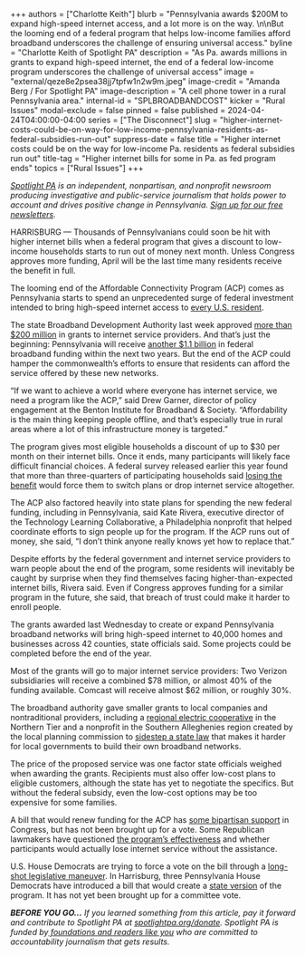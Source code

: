 +++
authors = ["Charlotte Keith"]
blurb = "Pennsylvania awards $200M to expand high-speed internet access, and a lot more is on the way. \n\nBut the looming end of a federal program that helps low-income families afford broadband underscores the challenge of ensuring universal access."
byline = "Charlotte Keith of Spotlight PA"
description = "As Pa. awards millions in grants to expand high-speed internet, the end of a federal  low-income program underscores the challenge of universal access"
image = "external/qeze8e2psea38jj7tpfw1n2w9m.jpeg"
image-credit = "Amanda Berg / For Spotlight PA"
image-description = "A cell phone tower in a rural Pennsylvania area."
internal-id = "SPLBROADBANDCOST"
kicker = "Rural Issues"
modal-exclude = false
pinned = false
published = 2024-04-24T04:00:00-04:00
series = ["The Disconnect"]
slug = "higher-internet-costs-could-be-on-way-for-low-income-pennsylvania-residents-as-federal-subsidies-run-out"
suppress-date = false
title = "Higher internet costs could be on the way for low-income Pa. residents as federal subsidies run out"
title-tag = "Higher internet bills for some in Pa. as fed program ends"
topics = ["Rural Issues"]
+++

<a href="https://www.spotlightpa.org/"><em>Spotlight PA</em></a><em> is an independent, nonpartisan, and nonprofit newsroom producing investigative and public-service journalism that holds power to account and drives positive change in Pennsylvania. </em><a href="https://www.spotlightpa.org/newsletters"><em>Sign up for our free newsletters</em></a><em>.</em>

HARRISBURG — Thousands of Pennsylvanians could soon be hit with higher internet bills when a federal program that gives a discount to low-income households starts to run out of money next month. Unless Congress approves more funding, April will be the last time many residents receive the benefit in full.

The looming end of the Affordable Connectivity Program (ACP) comes as Pennsylvania starts to spend an unprecedented surge of federal investment intended to bring high-speed internet access to <a href="https://www.internetforall.gov/">every U.S. resident</a>.

The state Broadband Development Authority last week approved <a href="https://www.broadband.pa.gov/shapiro-administration-invests-204-million-in-federal-funding-to-provide-40000-homes-and-businesses-affordable-and-reliable-high-speed-internet-across/">more than $200 million</a> in grants to internet service providers. And that’s just the beginning: Pennsylvania will receive <a href="https://www.internetforall.gov/news-media/biden-harris-administration-announces-11-billion-pennsylvania-high-speed-internet-0">another $1.1 billion</a> in federal broadband funding within the next two years. But the end of the ACP could hamper the commonwealth’s efforts to ensure that residents can afford the service offered by these new networks.

“If we want to achieve a world where everyone has internet service, we need a program like the ACP,” said Drew Garner, director of policy engagement at the Benton Institute for Broadband &amp; Society. “Affordability is the main thing keeping people offline, and that’s especially true in rural areas where a lot of this infrastructure money is targeted.”

<script src="https://www.spotlightpa.org/embed.js" async></script><div data-spl-embed-version="1" data-spl-src="https://www.spotlightpa.org/embeds/newsletter/"></div>

The program gives most eligible households a discount of up to $30 per month on their internet bills. Once it ends, many participants will likely face difficult financial choices. A federal survey released earlier this year found that more than three-quarters of participating households said <a href="https://www.fcc.gov/acp-survey">losing the benefit</a> would force them to switch plans or drop internet service altogether.

The ACP also factored heavily into state plans for spending the new federal funding, including in Pennsylvania, said Kate Rivera, executive director of the Technology Learning Collaborative, a Philadelphia nonprofit that helped coordinate efforts to sign people up for the program. If the ACP runs out of money, she said, “I don’t think anyone really knows yet how to replace that.”

Despite efforts by the federal government and internet service providers to warn people about the end of the program, some residents will inevitably be caught by surprise when they find themselves facing higher-than-expected internet bills, Rivera said. Even if Congress approves funding for a similar program in the future, she said, that breach of trust could make it harder to enroll people. <strong></strong>

The grants awarded last Wednesday to create or expand Pennsylvania broadband networks will bring high-speed internet to 40,000 homes and businesses across 42 counties, state officials said. Some projects could be completed before the end of the year.

Most of the grants will go to major internet service providers: Two Verizon subsidiaries will receive a combined $78 million, or almost 40% of the funding available. Comcast will receive almost $62 million, or roughly 30%.

The broadband authority gave smaller grants to local companies and nontraditional providers, including a <a href="https://www.claverack.com/">regional electric cooperative</a> in the Northern Tier and a nonprofit in the Southern Alleghenies region created by the local planning commission to <a href="https://www.spotlightpa.org/news/2022/06/pa-broadband-public-records-transparency/">sidestep a state law</a> that makes it harder for local governments to build their own broadband networks.

The price of the proposed service was one factor state officials weighed when awarding the grants. Recipients must also offer low-cost plans to eligible customers, although the state has yet to negotiate the specifics. But without the federal subsidy, even the low-cost options may be too expensive for some families.

<script src="https://www.spotlightpa.org/embed.js" async></script><div data-spl-embed-version="1" data-spl-src="https://www.spotlightpa.org/embeds/donate/"></div>

A bill that would renew funding for the ACP has <a href="https://www.welch.senate.gov/what-theyre-saying-over-400-supporters-applaud-the-introduction-of-the-bipartisan-affordable-connectivity-program-extension-act/">some bipartisan support</a> in Congress, but has not been brought up for a vote. Some Republican lawmakers have questioned <a href="https://www.thune.senate.gov/public/index.cfm/2023/12/thune-cruz-mcmorris-rodgers-latta-raise-serious-concerns-about-the-fcc-s-management-of-the-acp">the program’s effectiveness</a> and whether participants would actually lose internet service without the assistance.

U.S. House Democrats are trying to force a vote on the bill through a <a href="https://statescoop.com/aclu-fcc-acp-letter-2024-broadband/">long-shot legislative maneuver</a>. In Harrisburg, three Pennsylvania House Democrats have introduced a bill that would create a <a href="https://www.legis.state.pa.us/cfdocs/Legis/CSM/showMemoPublic.cfm?chamber=H&amp;SPick=20230&amp;cosponId=42317">state version</a> of the program. It has not yet been brought up for a committee vote. <strong></strong>

<strong><em>BEFORE YOU GO…</em></strong><em> If you learned something from this article, pay it forward and contribute to Spotlight PA at </em><a href="https://www.spotlightpa.org/donate"><em>spotlightpa.org/donate</em></a><em>. Spotlight PA is funded by</em><a href="https://www.spotlightpa.org/support"><em> foundations and readers like you</em></a><em> who are committed to accountability journalism that gets results.</em>

